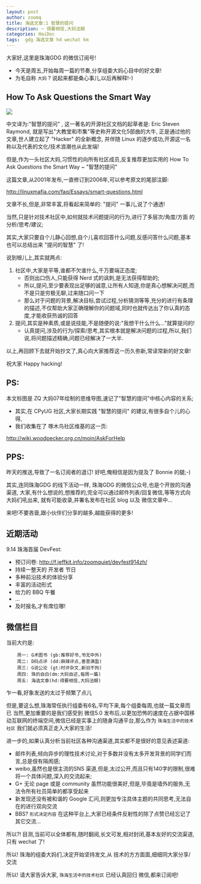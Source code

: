 ```yaml
---
layout: post
author: zoomq
title: 海选文章:1 智慧的提问
description: ~ 得要相信,大妈法眼
categories: HaiDoc
tags:  gdg 海选文章 hd wechat km
---
```


大家好,这里是珠海GDG 的微信订阅号!

- 今天是周五,开始每周一篇的节奏,分享组委大妈心目中的好文章!
- 为毛自称 `大妈` ? 说起来都是桑心事儿,以后再解释!-)


## How To Ask Questions the Smart Way

![](http://zoomq.qiniudn.com/ZHGDG/wechat/130816-hd1-questions4mind.png)

中文译为:"智慧的提问" ,
这一著名的开源社区文档的起草者是: Eric Steven Raymond, 就是写出"大教堂和市集"等史称开源文化5部曲的大牛,
正是通过他的文章,世人建立起了 "Hacker" 的全新概念,
并伴随 Linux 的逐步成功,开源这一名称以及代表的文化/技术浪潮也从此发端!

但是,作为一头社区大妈,习惯性的向所有社区成员,反复推荐更加实用的
How To Ask Questions the Smart Way ~ "智慧的提问"

这篇文章,从2001年发布,一直修订到2006年,可以参考原文的尾部注脚:

<!--more-->

http://linuxmafia.com/faq/Essays/smart-questions.html

文章不长,但是,非常丰富,将看起来简单的: "提问" 一事儿,说了个通透!

当然,只是针对技术社区中,如何就技术问题提问的行为,进行了多层次/角度/方面 的分析/思考/建议;

其实,大家只要自个儿静心回想,自个儿喜欢回答什么问题,反感问答什么问题,基本也可以总结出来 "提问的智慧" 了!

说到根儿上,其实就两点:

1. 社区中,大家是平等,谁都不欠谁什么,千万要端正态度;
    - 否则出口伤人,只能获得 Nerd 式的讽刺,是无法获得帮助的;
    - 所以,提问,至少要表现出足够的诚意,让所有人知道,你是真心想解决问题,而不是只是穷极无聊,过来随口问一下
    - 那么对于问题的背景,解决目标,尝试过程,分析猜测等等,充分的进行有条理的描述,不仅帮助大家正确理解你的问题域,同时也就传达出了你认真的态度,才能收获热诚的回答
1. 提问,其实是种素质,或是说技能,不是随便的说:"我想干什么什么..."就算提问的!
    - 认真提问,涉及的行为/探索/思考,其实根本就是解决问题的过程,所以,我们说,将问题描述精确,问题已经解决了一大半.


以上,再回顾下去就开始抄文了,真心向大家推荐这一历久弥新,常读常新的好文章!

祝大家 Happy hacking!


## PS:
本文标图是 ZQ 大妈07年绘制的思维导图,速记了"智慧的提问"中核心内容的关系;

- 其实,在 CPyUG 社区,大家长期实践 "智慧的提问" 的建议,有很多自个儿的心得,
- 我们收集在了 啄木鸟社区维基的这一页:

http://wiki.woodpecker.org.cn/moin/AskForHelp


## PPS:

昨天的推送,导致了一名订阅者的退订! 好吧,俺相信是因为提及了 Bonnie 的腿;-)

其实,连同珠海GDG 的线下活动一样, 珠海GDG 的微信公众号,也是个开放的沟通渠道,
大家,有什么想说的,想推荐的,完全可以通过邮件列表/回复微信,等等方式向大妈们吼出来,
就有可能收录,并署名发布在社区 blog 以及 微信文章中...

来吧!不要吝啬,跟小伙伴们分享的越多,越能获得的更多!


## 近期活动


9.14 珠海首届 DevFest:

- 预订问卷: http://f.jeffkit.info/zoomquiet/devfest914zh/     
- 持续一整天的 开发者 节日
- 多种前沿技术的体验分享
- 丰富的活动形式
- 给力的 BBQ 午餐
- ... 
- 及时报名,才有席位哪!


## 微信栏目
当前大约是: 

        周一: G术图书 (gb:推荐好书,书无中外)
        周二: D码点评 (dd:麻辣评点,善意满盈)
        周三: G说公论 (gt:时评杂文,新旧不拘)
        周四: 珠的自白(dm:大妈自述,每周一篇)
        周五: 海选文章(hd:得要相信,大妈法眼)

乍一看,好象发送的太过于频繁了点儿

但是,要这么想,珠海常任执行组委有6名,平均下来,每个组委每周,也就一篇文章而已
当然,更加重要的是我们感受到 微信5.0 发布后,以更加恐怖的速度在占据中国移动互联网的终端空间,微信已经是实事上的随身沟通平台,那么作为 `珠海生活中的技术社区` 我们就必须真正走入大家的生活!

进一步的,如果认真分析当前社区各种沟通渠道,其实都不是很好的意见表述渠道:

- 邮件列表,倾向异步的理性技术讨论,对于多数并没有太多开发背景的同学们而言,总是佷有隔阂感;
- weibo,虽然也是很主流的SNS 渠道,但是,太过公开,而且只有140字的限制,很难将一个具体问题,深入的交流起来;
- G+ 无论 page 或是 community 虽然功能很美好,但是,毕竟是墙外的服务,无法令所有社员简单的都享受起来
- 新发现还没有被和谐的 Google 汇问,则更加专注具体主题的共同思考,无法自在的进行双向交流
- BBS? `形式决定内容` 在这种平台上,大家已经条件反射性的除了点赞已经忘记了其它交流... 

所以?! 目测,当前可以全体都有,随时翻阅,长文可发,相对封闭,基本友好的交流渠道,只有 wechat 了!

所以! 珠海的组委大妈们,决定开始坚持发文,从 技术的方方面面,细细同大家分享/交流

所以! 请大家告诉大家,  `珠海生活中的技术社区` 已经认真回归 微信,都来订阅吧!

